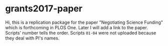 # grants2017-paper

Hi, this is a replication package for the paper "Negotiating Science Funding" which is forthcoming in PLOS One. Later I will add a link to the paper. Scripts' number tells the order. Scripts `01-04` were not uploaded because they deal with PI's names.
